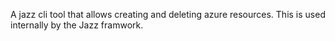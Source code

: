 A jazz cli tool that allows creating and deleting azure resources. This is used internally by the Jazz framwork.